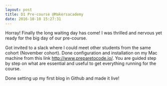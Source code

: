 ```yaml
---
layout: post
title: D1 Pre-course @Makersacademy
date: 2016-10-10 15:27:31
---
```


Horray!
Finally the long waiting day has come! I was thrilled and nervous yet ready for the big day of our pre-course.

Got invited to a slack where I could meet other students from the same cohort (November cohort).
Done configuration and installation on my Mac machine from this link http://www.preparetocode.io/. You are guided step by step on what are essential and useful to get everything running for the course.

Done setting up my first blog in Github and made it live!
